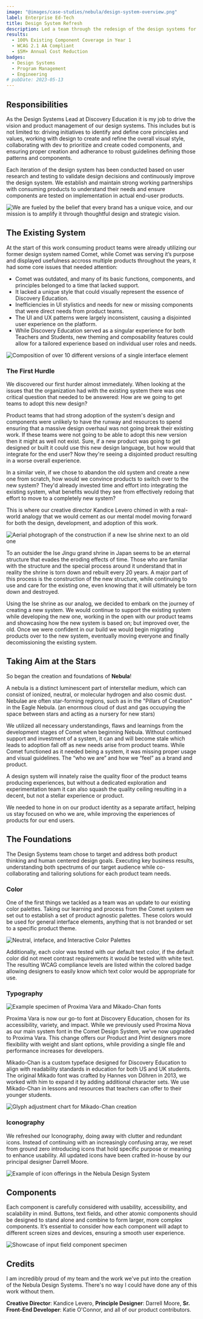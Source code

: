 ```yaml
---
image: "@images/case-studies/nebula/design-system-overview.png"
label: Enterprise Ed-Tech
title: Design System Refresh
description: Led a team through the redesign of the design systems for Discovery Education, refreshing branding across products and updating the support capabilities.
results:
  - 100% Existing Component Coverage in Year 1
  - WCAG 2.1 AA Compliant
  - $5M+ Annual Cost Reduction
badges:
  - Design Systems
  - Program Management
  - Engineering
# pubDate: 2023-05-13
---
```


## Responsibilities

As the Design Systems Lead at Discovery Education it is my job to drive the vision and product management of our design systems. This includes but is not limited to: driving initiatives to identify and define core principles and values, working with design to create and refine the overall visual style, collaborating with dev to prioritize and create coded components, and ensuring proper creation and adherance to robust guidelines defining those patterns and components.

Each iteration of the design system has been conducted based on user research and testing to validate design decisions and continuously improve the design system. We establish and maintain strong working partnerships with consuming products to understand their needs and ensure components are tested on implementation in actual end-user products.

![We are fueled by the belief that every brand has a unique voice, and our mission is to amplify it through thoughtful design and strategic vision.](@images/case-studies/nebula/blue-victor-bg.png)

## The Existing System

At the start of this work consuming product teams were already utilizing our former design system named Comet, while Comet was serving it’s purpose and displayed usefulness accross multiple products throughout the years, it had some core issues that needed attention:

- Comet was outdated, and many of its basic functions, components, and principles belonged to a time that lacked support.
- It lacked a unique style that could visually represent the essence of Discovery Education.
- Inefficiencies in UI stylistics and needs for new or missing components that were direct needs from product teams.
- The UI and UX patterns were largely inconsistent, causing a disjointed user experience on the platform.
- While Discovery Education served as a singular experience for both Teachers and Students, new theming and composability features could allow for a tailored experience based on individual user roles and needs.

![Composition of over 10 different versions of a single interface element](@images/case-studies/nebula/comet-problems.png)

### The First Hurdle

We discovered our first hurder almost immediately. When looking at the issues that the organization had with the existing system there was one critical question that needed to be answered: How are we going to get teams to adopt this new design?

Product teams that had strong adoption of the system's design and components were unlikely to have the runway and resources to spend ensuring that a massive design overhaul was not going break their existing work. If these teams were not going to be able to adopt this new version then it might as well not exist. Sure, if a new product was going to get designed or built it could use this new design language, but how would that integrate for the end user? Now they're seeing a disjointed product resulting in a worse overall experience.

In a similar vein, if we chose to abandon the old system and create a new one from scratch, how would we convince products to switch over to the new system? They'd already invested time and effort into integrating the existing system, what benefits would they see from effectively redoing that effort to move to a completely new system?

This is where our creative director Kandice Levero chimed in with a real-world analogy that we would cement as our mental model moving forward for both the design, development, and adoption of this work.

![Aerial photograph of the construction if a new Ise shrine next to an old one](@images/case-studies/nebula/ise-shrine.png)

To an outsider the Ise Jingu grand shrine in Japan seems to be an eternal structure that evades the eroding effects of time. Those who are familiar with the structure and the special process around it understand that in reality the shrine is torn down and rebuilt every 20 years. A major part of this process is the construction of the new structure, while continuing to use and care for the existing one, even knowing that it will ultimately be torn down and destroyed.

Using the Ise shrine as our analog, we decided to embark on the journey of creating a new system. We would continue to support the existing system while developing the new one, working in the open with our product teams and showcasing how the new system is based on; but improved over, the old. Once we were confident in our build we would begin migrating products over to the new system, eventually moving everyone and finally decomissioning the existing system.

## Taking Aim at the Stars

So began the creation and foundations of **Nebula**!

<p class="aside">
A nebula is a distinct luminescent part of interstellar medium, which can consist of ionized, neutral, or molecular hydrogen and also cosmic dust. Nebulae are often star-forming regions, such as in the "Pillars of Creation" in the Eagle Nebula. (an enormous cloud of dust and gas occupying the space between stars and acting as a nursery for new stars)
</p>

We utilized all necessary understandings, flaws and learnings from the development stages of Comet when beginning Nebula. Without continued support and investment of a system, it can and will become stale which leads to adoption fall off as new needs arise from product teams. While Comet functioned as it needed being a system, it was missing proper usage and visual guidelines. The “who we are” and how we “feel” as a brand and product.

A design system will innately raise the quality floor of the product teams producing experiences, but without a dedicated exploration and experimentation team it can also squash the quality ceiling resulting in a decent, but not a stellar experience or product.

We needed to hone in on our product identity as a separate artifact, helping us stay focused on who we are, while improving the experiences of products for our end users.

## The Foundations

The Design Systems team chose to target and address both product thinking and human centered design goals. Executing key business results, understanding both spectrums of our target audience while co-collaborating and tailoring solutions for each product team needs.

### Color

One of the first things we tackled as a team was an update to our existing color palettes. Taking our learning and process from the Comet system we set out to establish a set of product agnostic palettes. These colors would be used for general interface elements, anything that is not branded or set to a specific product theme.

![Neutral, inteface, and Interactive Color Palettes](@images/case-studies/nebula/colors.png)

Additionally, each color was tested with our default text color, if the default color did not meet contrast requirements it would be tested with white text. The resulting WCAG compliance levels are listed within the colored badge allowing designers to easily know which text color would be appropriate for use.

### Typography

![Example specimen of Proxima Vara and Mikado-Chan fonts](@images/case-studies/nebula/typography.png)

Proxima Vara is now our go-to font at Discovery Education, chosen for its accessibility, variety, and impact. While we previously used Proxima Nova as our main system font in the Comet Design System, we've now upgraded to Proxima Vara. This change offers our Product and Print designers more flexibility with weight and slant options, while providing a single file and performance increases for developers.

Mikado-Chan is a custom typeface designed for Discovery Education to align with readability standards in education for both US and UK students. The original Mikado font was crafted by Hannes von Döhren in 2013, we worked with him to expand it by adding additional character sets. We use Mikado-Chan in lessons and resources that teachers can offer to their younger students.

![Glyph adjustment chart for Mikado-Chan creation](@images/case-studies/nebula/mikado-chan.png)

### Iconography

We refreshed our Iconography, doing away with clutter and redundant icons. Instead of continuing with an increasingly confusing array, we reset from ground zero introducing icons that hold specific purpose or meaning to enhance usability. All updated icons have been crafted in-house by our principal designer Darrell Moore.

![Example of icon offerings in the Nebula Design System](@images/case-studies/nebula/icons.png)

## Components

Each component is carefully considered with usability, accessibility, and scalability in mind. Buttons, text fields, and other atomic components should be designed to stand alone and combine to form larger, more complex components. It’s essential to consider how each component will adapt to different screen sizes and devices, ensuring a smooth user experience.

![Showcase of input field component specimen](@images/case-studies/nebula/components.png)

## Credits

I am incredibly proud of my team and the work we've put into the creation of the Nebula Design Systems. There's no way I could have done any of this work without them.

**Creative Director**: Kandice Levero, **Principle Designer**: Darrell Moore, **Sr. Front-End Developer**: Katie O'Connor, and all of our product contributors.
